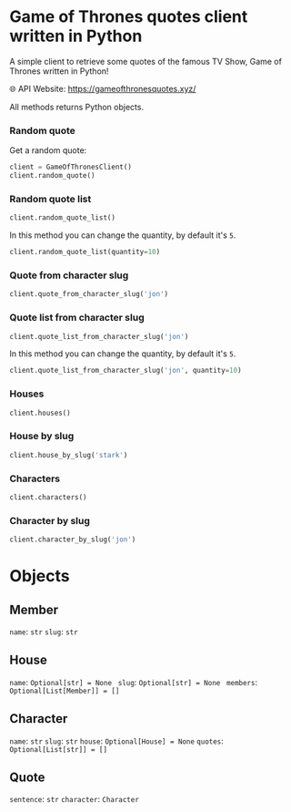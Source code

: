 # Game of Thrones quotes client written in Python

A simple client to retrieve some quotes of the famous TV Show, Game of Thrones written in Python!

:globe_with_meridians: API Website: https://gameofthronesquotes.xyz/

All methods returns Python objects.

### Random quote

Get a random quote:

```Python
client = GameOfThronesClient()
client.random_quote()
```

### Random quote list

```Python
client.random_quote_list()
```

In this method you can change the quantity, by default it's `5`.

```Python
client.random_quote_list(quantity=10)
```

### Quote from character slug

```Python
client.quote_from_character_slug('jon')
```

### Quote list from character slug

```Python
client.quote_list_from_character_slug('jon')
```

In this method you can change the quantity, by default it's `5`.

```Python
client.quote_list_from_character_slug('jon', quantity=10)
```

### Houses

```Python
client.houses()
```

### House by slug

```Python
client.house_by_slug('stark')
```

### Characters

```Python
client.characters()
```

### Character by slug

```Python
client.character_by_slug('jon')
```

# Objects

## Member

`name`: `str`
`slug`: `str`

## House

`name`: `Optional[str] = None `
`slug`: `Optional[str] = None `
`members`: `Optional[List[Member]] = []`

## Character

`name`: `str`
`slug`: `str`
`house`: `Optional[House] = None`
`quotes`: `Optional[List[str]] = []`

## Quote

`sentence`: `str`
`character`: `Character`
